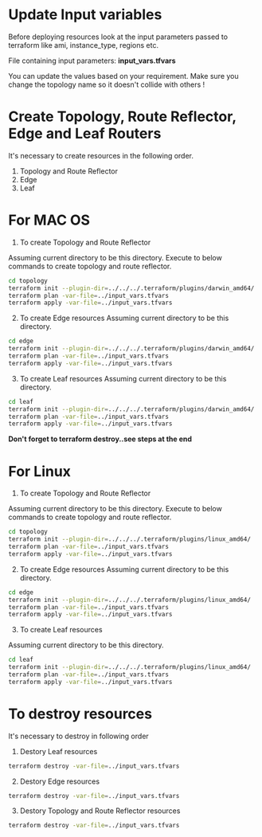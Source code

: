 
# Update Input variables
Before deploying resources look at the input parameters passed to terraform like ami,
instance_type, regions etc.

File containing input parameters: **input_vars.tfvars**

You can update the values based on your requirement. Make sure you change the topology name
so it doesn't collide with others !

# Create Topology, Route Reflector, Edge and Leaf Routers

It's necessary to create resources in the following order.
1. Topology and Route Reflector
2. Edge
3. Leaf

# For MAC OS
1. To create Topology and Route Reflector

Assuming current directory to be this directory. Execute to below commands to
create topology and route reflector.

```bash
cd topology
terraform init --plugin-dir=../../../.terraform/plugins/darwin_amd64/
terraform plan -var-file=../input_vars.tfvars
terraform apply -var-file=../input_vars.tfvars
```

2. To create Edge resources
Assuming current directory to be this directory.

```bash
cd edge
terraform init --plugin-dir=../../../.terraform/plugins/darwin_amd64/
terraform plan -var-file=../input_vars.tfvars
terraform apply -var-file=../input_vars.tfvars
```

3. To create Leaf resources
Assuming current directory to be this directory.

```bash
cd leaf
terraform init --plugin-dir=../../../.terraform/plugins/darwin_amd64/
terraform plan -var-file=../input_vars.tfvars
terraform apply -var-file=../input_vars.tfvars
```

**Don't forget to terraform destroy..see steps at the end**

# For Linux 
1. To create Topology and Route Reflector

Assuming current directory to be this directory. Execute to below commands to
create topology and route reflector.

```bash
cd topology
terraform init --plugin-dir=../../../.terraform/plugins/linux_amd64/
terraform plan -var-file=../input_vars.tfvars
terraform apply -var-file=../input_vars.tfvars
```

2. To create Edge resources
Assuming current directory to be this directory.

```bash
cd edge
terraform init --plugin-dir=../../../.terraform/plugins/linux_amd64/
terraform plan -var-file=../input_vars.tfvars
terraform apply -var-file=../input_vars.tfvars
```

3. To create Leaf resources

Assuming current directory to be this directory.

```bash
cd leaf
terraform init --plugin-dir=../../../.terraform/plugins/linux_amd64/
terraform plan -var-file=../input_vars.tfvars
terraform apply -var-file=../input_vars.tfvars
```

# To destroy resources

It's necessary to destroy in following order

1. Destory Leaf resources

```bash
terraform destroy -var-file=../input_vars.tfvars
```

2. Destory Edge resources

```bash
terraform destroy -var-file=../input_vars.tfvars
```

3. Destory Topology and Route Reflector resources

```bash
terraform destroy -var-file=../input_vars.tfvars
```

